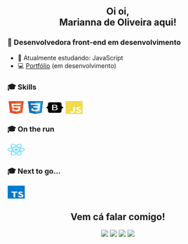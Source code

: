 
 <h2 align="center"> Oi oi, <br> Marianna de Oliveira aqui! </p>

### 🚧 Desenvolvedora front-end em desenvolvimento 
- 🌱 Atualmente estudando: JavaScript
- 💻 <a href="https://marianna-de-oliveira.vercel.app/">Portfólio</a> (em desenvolvimento)
    
### 🎓 Skills
<div>  
<img align="center" alt="mari-html" height="30" width="40" src="https://raw.githubusercontent.com/devicons/devicon/master/icons/html5/html5-original.svg">  
<img align="center" alt="mari-css" height="30" width="40" src="https://raw.githubusercontent.com/devicons/devicon/master/icons/css3/css3-original.svg">  
<img align="center" alt="mari-bootstrap" height="30" width="40" src="https://raw.githubusercontent.com/devicons/devicon/master/icons/bootstrap/bootstrap-plain.svg" />
<img align="center" alt="mari-js" height="30" width="40" src="https://raw.githubusercontent.com/devicons/devicon/master/icons/javascript/javascript-plain.svg">
</div>

### 🎓 On the run
<div>
<img align="center" alt="mari-react" height="30" width="40" src="https://raw.githubusercontent.com/devicons/devicon/master/icons/react/react-original.svg">
</div>
 
 ### 🎓 Next to go...
 <div>
 <img align="center" alt="mari-ts" height="30" width="40" src="https://raw.githubusercontent.com/devicons/devicon/master/icons/typescript/typescript-plain.svg">
 </div>
 
 
 
<h2 align="center">Vem cá falar comigo!</h2> 
<p align="center">
 <a href="https://twitter.com/_marizawnn"><img src="https://img.shields.io/badge/twitter-%231DA1F2.svg?&style=for-the-badge&logo=twitter&logoColor=white" height=30></a> 
 <a href="https://www.linkedin.com/in/marianna-de-oliveira/"><img src="https://img.shields.io/badge/linkedin-%230077B5.svg?&style=for-the-badge&logo=linkedin&logoColor=white" height=30></a> 
 <a href="https://www.instagram.com/front.mari/"><img src="https://img.shields.io/badge/instagram-%23E4405F.svg?&style=for-the-badge&logo=instagram&logoColor=white" height=30></a> 
 <a href="mailto:marianna.oad@gmail.com"><img src="https://img.shields.io/badge/Gmail-D14836?style=for-the-badge&logo=gmail&logoColor=white" height=30></a>
</p>
